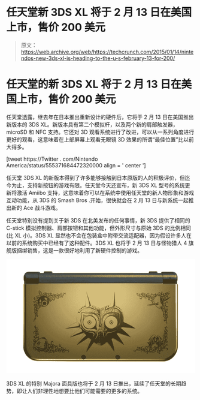# 任天堂新 3DS XL 将于 2 月 13 日在美国上市，售价 200 美元 

> 原文：<https://web.archive.org/web/https://techcrunch.com/2015/01/14/nintendos-new-3ds-xl-is-heading-to-the-u-s-february-13-for-200/>

# 任天堂的新 3DS XL 将于 2 月 13 日在美国上市，售价 200 美元

任天堂透露，继去年在日本推出重新设计的硬件后，它将于 2 月 13 日在美国推出新版本的 3DS XL。新版本具有第二个模拟杆，以及两个新的肩部触发器，microSD 和 NFC 支持。它还对 3D 观看系统进行了改进，可以从一系列角度进行更好的观看，这意味着在上部屏幕上观看无眼镜 3D 效果的所谓“最佳位置”比以前大得多。

[tweet https://Twitter . com/Nintendo America/status/555371684472320000 align = ' center ']

任天堂 3DS XL 的新版本得到了许多能够接触到日本原版的人的积极评价，但迄今为止，支持新按钮的游戏有限。任天堂今天还宣布，新 3DS XL 型号的系统更新将激活 Amiibo 支持，这意味着你可以在系统中使用任天堂的新人物形象和游戏互动功能，从 3DS 的 Smash Bros .开始，很快就会在 2 月 13 日与新系统一起推出新的 Ace 战斗游戏。

任天堂特别没有提到关于新 3DS 在北美发布的任何事情，新 3DS 提供了相同的 C-stick 模拟控制器、肩部按钮和其他功能，但外形尺寸与原始 3DS 的比例相同(比 XL 小)。3DS XL 显然也不会在包装盒中附带交流适配器，因为假设许多人在以前的系统购买中已经有了这种配件。3DS XL 也将于 2 月 13 日与怪物猎人 4 旗舰版捆绑销售，这是一款很好地利用了新硬件控制的游戏。

![B7UW5zdIMAE9JU4](img/4451e855b04df3992b0855764f2bb2d4.png)

3DS XL 的特别 Majora 面具版也将于 2 月 13 日推出，延续了任天堂的长期趋势，即让人们非理性地想要比他们可能需要的更多的系统。